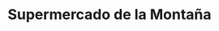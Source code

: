 ---
title: "Supermercado de la Montaña"
url: /villa-pehuenia/supermercado-de-la-montana/
shop: supermercado
---